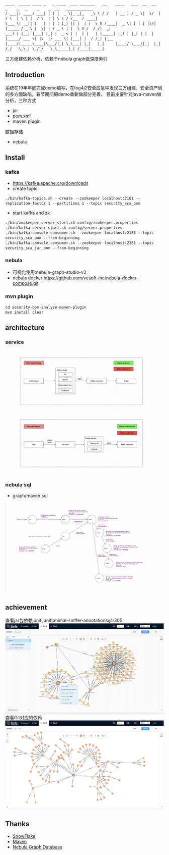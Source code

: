 ``` 
____  _____ ____ _   _ ____  ___ _______   __    ____   ___  __  __         _    _   _    _    _  __   ____________ 
/ ___|| ____/ ___| | | |  _ \|_ _|_   _\ \ / /   | __ ) / _ \|  \/  |       / \  | \ | |  / \  | | \ \ / /__  / ____|
\___ \|  _|| |   | | | | |_) || |  | |  \ V /____|  _ \| | | | |\/| |_____ / _ \ |  \| | / _ \ | |  \ V /  / /|  _|  
___) | |__| |___| |_| |  _ < | |  | |   | |_____| |_) | |_| | |  | |_____/ ___ \| |\  |/ ___ \| |___| |  / /_| |___
|____/|_____\____|\___/|_| \_\___| |_|   |_|     |____/ \___/|_|  |_|    /_/   \_\_| \_/_/   \_\_____|_| /____|_____|
```

三方组建依赖分析，依赖于nebula graph做深度索引

## Introduction
系统在19年年底完成demo编写，在log4j2安全应急中发现三方组建、安全资产侧的多方面缺陷，春节期间把demo重新做部分完善。
目前主要针对java-maven做分析，三种方式
- jar
- pom.xml
- maven plugin

数据存储
- nebula

## Install
### kafka
- https://kafka.apache.org/downloads
- create topic
```shell
./bin/kafka-topics.sh --create --zookeeper localhost:2181 --replication-factor 1 --partitions 1 --topic security_sca_pom
```
- start kafka and zk
```shell
./bin/zookeeper-server-start.sh config/zookeeper.properties
./bin/kafka-server-start.sh config/server.properties
./bin/kafka-console-consumer.sh --zookeeper localhost:2181 --topic security_sca_pom --from-beginning
./bin/kafka-console-consumer.sh --zookeeper localhost:2181 --topic security_sca_jar_pom --from-beginning
```

### nebula 
- 可视化使用:nebula-graph-studio-v3
- nebula docker:https://github.com/vesoft-inc/nebula-docker-compose.git

### mvn plugin
```shell
cd security-bom-analyze-maven-plugin
mvn install clear
```

## architecture
### service
![](docs/service.png)
### nebula sql
- graph/maven.sql

![](docs/graph.png)

## achievement
查看jar包依赖junit.junit\animal-sniffer-annotations\jsr305
![](docs/result.png)
查看Git对应的依赖
![](docs/git_result.png)

## Thanks
- [SnowFlake](https://github.com/beyondfengyu/SnowFlake/blob/master/SnowFlake.java)  
- [Maven](https://maven.apache.org/plugins/index.html)
- [Nebula Graph Database](https://docs.nebula-graph.com.cn/2.5.1/3.ngql-guide/1.nGQL-overview/1.overview/)